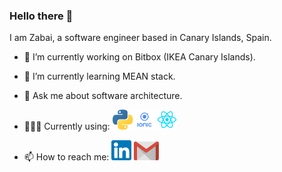 
### Hello there 👋

I am Zabai, a software engineer based in Canary Islands, Spain.

- 🔭 I’m currently working on Bitbox (IKEA Canary Islands).
- 🌱 I’m currently learning MEAN stack.
- 💬 Ask me about software architecture.
- 👨🏻‍💻 Currently using:
[<img src="https://raw.githubusercontent.com/Zabai/Zabai/main/static/images/python.png" alt="Python" width="32"/>](https://www.python.org/)
[<img src="https://raw.githubusercontent.com/Zabai/Zabai/main/static/images/ionic.png" alt="Ionic" width="32"/>](https://ionicframework.com/)
[<img src="https://raw.githubusercontent.com/Zabai/Zabai/main/static/images/react-js.png" alt="React JS" width="32"/>](https://reactjs.org/)


- 📫 How to reach me:
[<img src="https://raw.githubusercontent.com/Zabai/Zabai/main/static/images/linkedin.png" alt="Linkedin" width="32"/>](https://www.linkedin.com/in/zabai-armas-herrera-2540b2149/)
[<img src="https://raw.githubusercontent.com/Zabai/Zabai/main/static/images/gmail.png" alt="Gmail" width="40"/>](mailto:zarmasherrera@gmail.com)

